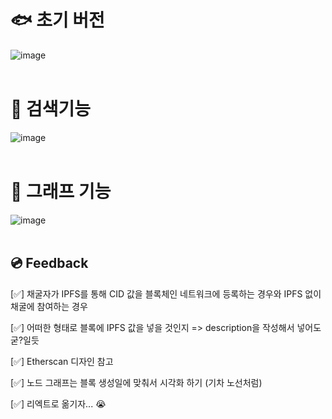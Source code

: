 # 🐟 초기 버전 
![image](https://github.com/lala-david/Typeblocknet/assets/37481441/48cf1ae4-aa3e-4fef-87dd-aa5dca4e4de5)
<br>
</br>
# 🧊 검색기능  
![image](https://github.com/lala-david/Typeblocknet/assets/37481441/e2a873e3-3da3-456a-83de-9e9dc668c6a8)
<br>
</br>
# 🧊 그래프 기능 
![image](https://github.com/lala-david/Typeblocknet/assets/37481441/07e4e5c8-13f7-4867-8299-a0f09f3b378a)
<br>
</br>
## 💿 Feedback 
[✅] 채굴자가 IPFS를 통해 CID 값을 블록체인 네트워크에 등록하는 경우와 IPFS 없이 채굴에 참여하는 경우 

[✅] 어떠한 형태로 블록에 IPFS 값을 넣을 것인지 => description을 작성해서 넣어도 굳?일듯

[✅] Etherscan 디자인 참고 

[✅] 노드 그래프는 블록 생성일에 맞춰서 시각화 하기 (기차 노선처럼)

[✅] 리엑트로 옮기자... 😭 
